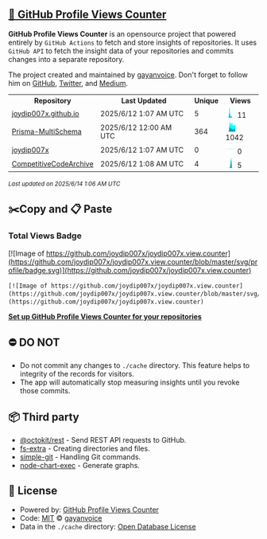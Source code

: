## [🚀 GitHub Profile Views Counter](https://github.com/gayanvoice/github-profile-views-counter)
**GitHub Profile Views Counter** is an opensource project that powered entirely by  `GitHub Actions` to fetch and store insights of repositories.
It uses `GitHub API` to fetch the insight data of your repositories and commits changes into a separate repository.

The project created and maintained by [gayanvoice](https://github.com/gayanvoice). Don't forget to follow him on [GitHub](https://github.com/gayanvoice), [Twitter](https://twitter.com/gayanvoice), and [Medium](https://gayanvoice.medium.com/).

<table>
	<tr>
		<th>
			Repository
		</th>
		<th>
			Last Updated
		</th>
		<th>
			Unique
		</th>
		<th>
			Views
		</th>
	</tr>
	<tr>
		<td>
			<a href="https://github.com/joydip007x/joydip007x.view.counter/tree/master/readme/885847749/year.md">
				joydip007x.github.io
			</a>
		</td>
		<td>
			2025/6/12 1:07 AM UTC
		</td>
		<td>
			5
		</td>
		<td>
			<img alt="Response time graph" src="https://github.com/joydip007x/joydip007x.view.counter/raw/master/graph/885847749/small/year.png" height="20"> 11
		</td>
	</tr>
	<tr>
		<td>
			<a href="https://github.com/joydip007x/joydip007x.view.counter/tree/master/readme/641929933/year.md">
				Prisma-MultiSchema
			</a>
		</td>
		<td>
			2025/6/12 12:00 AM UTC
		</td>
		<td>
			364
		</td>
		<td>
			<img alt="Response time graph" src="https://github.com/joydip007x/joydip007x.view.counter/raw/master/graph/641929933/small/year.png" height="20"> 1042
		</td>
	</tr>
	<tr>
		<td>
			<a href="https://github.com/joydip007x/joydip007x.view.counter/tree/master/readme/538093120/year.md">
				joydip007x
			</a>
		</td>
		<td>
			2025/6/12 1:07 AM UTC
		</td>
		<td>
			0
		</td>
		<td>
			<img alt="Response time graph" src="https://github.com/joydip007x/joydip007x.view.counter/raw/master/graph/538093120/small/year.png" height="20"> 0
		</td>
	</tr>
	<tr>
		<td>
			<a href="https://github.com/joydip007x/joydip007x.view.counter/tree/master/readme/634818522/year.md">
				CompetitiveCodeArchive
			</a>
		</td>
		<td>
			2025/6/12 1:08 AM UTC
		</td>
		<td>
			4
		</td>
		<td>
			<img alt="Response time graph" src="https://github.com/joydip007x/joydip007x.view.counter/raw/master/graph/634818522/small/year.png" height="20"> 5
		</td>
	</tr>
</table>

<small><i>Last updated on 2025/6/14 1:06 AM UTC</i></small>

## ✂️Copy and 📋 Paste
### Total Views Badge
[![Image of https://github.com/joydip007x/joydip007x.view.counter](https://github.com/joydip007x/joydip007x.view.counter/blob/master/svg/profile/badge.svg)](https://github.com/joydip007x/joydip007x.view.counter)

```readme
[![Image of https://github.com/joydip007x/joydip007x.view.counter](https://github.com/joydip007x/joydip007x.view.counter/blob/master/svg/profile/badge.svg)](https://github.com/joydip007x/joydip007x.view.counter)
```
[**Set up GitHub Profile Views Counter for your repositories**](https://github.com/gayanvoice/github-profile-views-counter)
## ⛔ DO NOT
- Do not commit any changes to `./cache` directory. This feature helps to integrity of the records for visitors.
- The app will automatically stop measuring insights until you revoke those commits.
## 📦 Third party

- [@octokit/rest](https://www.npmjs.com/package/@octokit/rest) - Send REST API requests to GitHub.
- [fs-extra](https://www.npmjs.com/package/fs-extra) - Creating directories and files.
- [simple-git](https://www.npmjs.com/package/simple-git) - Handling Git commands.
- [node-chart-exec](https://www.npmjs.com/package/node-chart-exec) - Generate graphs.
## 📄 License
- Powered by: [GitHub Profile Views Counter](https://github.com/gayanvoice/github-profile-views-counter)
- Code: [MIT](./LICENSE) © [gayanvoice](https://github.com/gayanvoice)
- Data in the `./cache` directory: [Open Database License](https://opendatacommons.org/licenses/odbl/1-0/)